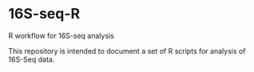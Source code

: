 # 16S-seq-R
R workflow for 16S-seq analysis

This repository is intended to document a set of R scripts for analysis of 16S-Seq data. 
